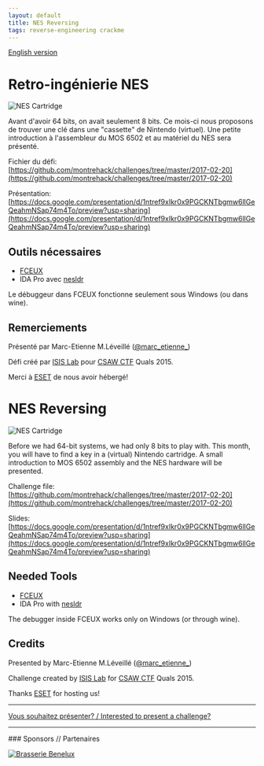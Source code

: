 ```yaml
---
layout: default
title: NES Reversing
tags: reverse-engineering crackme
---
```


[English version](#english)

# Retro-ingénierie NES

![NES Cartridge](http://68.media.tumblr.com/1cfe36924625e970b15f53b2765a8c46/tumblr_oddnbnJfHd1vt7aw9o1_500.gif)

Avant d'avoir 64 bits, on avait seulement 8 bits. Ce mois-ci nous proposons de
trouver une clé dans une "cassette" de Nintendo (virtuel). Une petite
introduction à l'assembleur du MOS 6502 et au matériel du NES sera présenté.

Fichier du défi: [https://github.com/montrehack/challenges/tree/master/2017-02-20](https://github.com/montrehack/challenges/tree/master/2017-02-20)

Présentation: [https://docs.google.com/presentation/d/1ntref9xIkr0x9PGCKNTbgmw6llGeQeahmNSap74m4To/preview?usp=sharing](https://docs.google.com/presentation/d/1ntref9xIkr0x9PGCKNTbgmw6llGeQeahmNSap74m4To/preview?usp=sharing)

## Outils nécessaires

* [FCEUX](http://www.fceux.com/)
* IDA Pro avec [nesldr](https://github.com/patois/nesldr)

Le débuggeur dans FCEUX fonctionne seulement sous Windows (ou dans wine).

## Remerciements

Présenté par Marc-Etienne M.Léveillé
([@marc\_etienne\_](https://twitter.com/marc_etienne_))

Défi créé par [ISIS Lab](http://www.isis.poly.edu) pour [CSAW
CTF](https://csaw.engineering.nyu.edu/ctf) Quals 2015.

Merci à [ESET](https://www.eset.ca) de nous avoir hébergé!

<a id="english"></a>

# NES Reversing

![NES Cartridge](http://68.media.tumblr.com/1cfe36924625e970b15f53b2765a8c46/tumblr_oddnbnJfHd1vt7aw9o1_500.gif)

Before we had 64-bit systems, we had only 8 bits to play with. This month, you
will have to find a key in a (virtual) Nintendo cartridge. A small introduction
to MOS 6502 assembly and the NES hardware will be presented.

Challenge file: [https://github.com/montrehack/challenges/tree/master/2017-02-20](https://github.com/montrehack/challenges/tree/master/2017-02-20)

Slides: [https://docs.google.com/presentation/d/1ntref9xIkr0x9PGCKNTbgmw6llGeQeahmNSap74m4To/preview?usp=sharing](https://docs.google.com/presentation/d/1ntref9xIkr0x9PGCKNTbgmw6llGeQeahmNSap74m4To/preview?usp=sharing)

## Needed Tools

* [FCEUX](http://www.fceux.com/)
* IDA Pro with [nesldr](https://github.com/patois/nesldr)

The debugger inside FCEUX works only on Windows (or through wine).

## Credits

Presented by Marc-Etienne M.Léveillé
([@marc\_etienne\_](https://twitter.com/marc_etienne_))

Challenge created by [ISIS Lab](http://www.isis.poly.edu) for [CSAW
CTF](https://csaw.engineering.nyu.edu/ctf) Quals 2015.

Thanks [ESET](https://www.eset.ca) for hosting us!

<hr/>

[Vous souhaitez présenter? / Interested to present a challenge?](https://github.com/montrehack/montrehack.github.com/wiki/Present-at-Montrehack)

<hr/>
### Sponsors // Partenaires

[![Brasserie Benelux](/images/benelux.png)](http://brasseriebenelux.com/)
